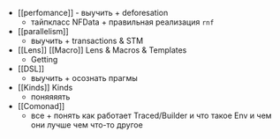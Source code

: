 - [[perfomance]] - выучить + deforesation
	- тайпкласс NFData + правильная реализация `rnf`
- [[parallelism]] 
	- выучить + transactions & STM
- [[Lens]] [[Macro]] Lens & Macros & Templates
	- Getting
- [[DSL]] 
	- выучить + осознать прагмы
- [[Kinds]] Kinds 
	- поняяяять
- [[Comonad]] 
	- все + понять как работает Traced/Builder и что такое Env и чем они лучше чем что-то другое